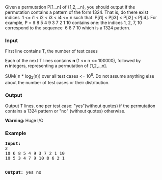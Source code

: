 <p>Given a permutation P[1...n] of {1,2,...n}, you should output if the permutation contains a pattern of the form 1324. That is, do there exist indices &nbsp;1 &lt;= i1 &lt; i2 &lt; i3 &lt; i4 &lt;= n such that &nbsp;P[i1] &lt; P[i3] &lt; P[i2] &lt; P[i4]. For example, P = 6 8 5 4 9 3 7 2 1 10 contains one: the indices 1, 2, 7, 10 correspond to the sequence &nbsp;6 8 7 10 which is a 1324 pattern.</p>
<h3>Input</h3>
<p>First line contains T, the number of test cases</p>
<p>Each of the next T lines contains <strong>n </strong>(1 &lt;= n &lt;= 100000), followed by <strong>n</strong>&nbsp;integers, representing a permutation of [1,2,..,n].</p>
<p>SUM( n * log<sub>2</sub>(n)) over all test cases &lt;= 10<sup>8</sup>. Do not assume anything else about the number of test cases or their distribution.</p>
<h3>Output</h3>
<p>Output T lines, one per test case: "yes"(without quotes) if the permutation contains a 1324 pattern or "no" (without quotes) otherwise.</p>
<p><strong>Warning: </strong>Huge I/O</p>
<h3>Example</h3>
<pre><strong>Input:</strong>
2
10 6 8 5 4 9 3 7 2 1 10
10 5 3 4 7 9 10 8 6 2 1

<strong>Output:</strong>
yes
no</pre>